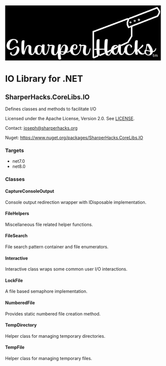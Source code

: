 ![SharperHacks logo](SHLLC-Logo.jpg)
# IO Library for .NET
## SharperHacks.CoreLibs.IO

Defines classes and methods to facilitate I/O

Licensed under the Apache License, Version 2.0. See [LICENSE](LICENSE).

Contact: joseph@sharperhacks.org

Nuget: https://www.nuget.org/packages/SharperHacks.CoreLibs.IO

### Targets
- net7.0
- net8.0

### Classes

#### CaptureConsoleOutput
Console output redirection wrapper with IDisposable implementation.

#### FileHelpers
Miscellaneous file related helper functions.

#### FileSearch
File search pattern container and file enumerators.

#### Interactive
Interactive class wraps some common user I/O interactions.

#### LockFile
A file based semaphore implementation.

#### NumberedFile
Provides static numbered file creation method.

#### TempDirectory
Helper class for managing temporary directories.

#### TempFile
Helper class for managing temporary files.





